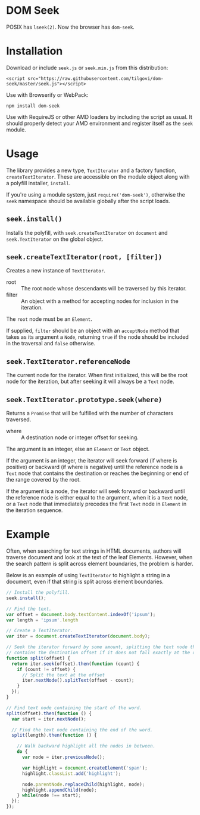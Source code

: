DOM Seek
========

POSIX has `lseek(2)`. Now the browser has `dom-seek`.


Installation
============

Download or include `seek.js` or `seek.min.js` from this distribution:

    <script src="https://raw.githubusercontent.com/tilgovi/dom-seek/master/seek.js"></script>

Use with Browserify or WebPack:

    npm install dom-seek

Use with RequireJS or other AMD loaders by including the script as usual. It
should properly detect your AMD environment and register itself as the `seek`
module.

Usage
=====

The library provides a new type, `TextIterator` and a factory function,
`createTextIterator`. These are accessible on the module object along with
a polyfill installer, `install`.

If you're using a module system, just `require('dom-seek')`, otherwise the
`seek` namespace should be available globally after the script loads.

## `seek.install()`

Installs the polyfill, with `seek.createTextIterator` on `document`
and `seek.TextIterator` on the global object.

## `seek.createTextIterator(root, [filter])`

Creates a new instance of `TextIterator`.

<dl>
<dt>
root
</dt>

<dd>
The root node whose descendants will be traversed by this iterator.
</dd>

<dt>
filter
</dt>

<dd>
An object with a method for accepting nodes for inclusion in the iteration.
</dd>
</dl>

The `root` node must be an `Element`.

If supplied, `filter` should be an object with an `acceptNode` method
that takes as its argument a `Node`, returning `true` if the node should
be included in the traversal and `false` otherwise.

## `seek.TextIterator.referenceNode`

The current node for the iterator. When first initialized, this will
be the root node for the iteration, but after seeking it will always
be a `Text` node.

## `seek.TextIterator.prototype.seek(where)`

Returns a `Promise` that will be fulfilled with the number of characters
traversed.

<dl>
<dt>
where
</dt>

<dd>
A destination node or integer offset for seeking.
</dd>
</dl>

The argument is an integer, else an `Element` or `Text` object.

If the argument is an integer, the iterator will seek forward (if
where is positive) or backward (if where is negative) until the
reference node is a `Text` node that contains the destination or
reaches the beginning or end of the range covered by the root.

If the argument is a node, the iterator will seek forward or backward
until the reference node is either equal to the argument, when it is a
`Text` node, or a `Text` node that immediately precedes the first
`Text` node in `Element` in the iteration sequence.

Example
=======

Often, when searching for text strings in HTML documents, authors will traverse
document and look at the text of the leaf Elements. However, when the search
pattern is split across element boundaries, the problem is harder.

Below is an example of using `TextIterator` to highlight a string in a document,
even if that string is split across element boundaries.

```javascript
// Install the polyfill.
seek.install();

// Find the text.
var offset = document.body.textContent.indexOf('ipsum');
var length = 'ipsum'.length

// Create a TextIterator.
var iter = document.createTextIterator(document.body);

// Seek the iterator forward by some amount, splitting the text node that
// contains the destination offset if it does not fall exactly at the offset.
function split(offset) {
  return iter.seek(offset).then(function (count) {
    if (count != offset) {
      // Split the text at the offset
      iter.nextNode().splitText(offset - count);
    }
  });
}

// Find text node containing the start of the word.
split(offset).then(function () {
  var start = iter.nextNode();

  // Find the text node containing the end of the word.
  split(length).then(function () {

    // Walk backward highlight all the nodes in between.
    do {
      var node = iter.previousNode();

      var highlight = document.createElement('span');
      highlight.classList.add('highlight');

      node.parentNode.replaceChild(highlight, node);
      highlight.appendChild(node);
    } while(node !== start);
  });
});
```
